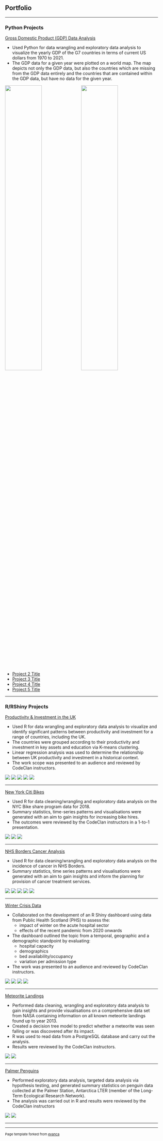 ## Portfolio

---


### Python Projects

[Gross Domestic Product (GDP) Data Analysis](/GDP_Data_Notebook.html)
+ Used Python for data wrangling and exploratory data analysis to visualize the yearly GDP of the G7 countries in terms of current US dollars from 1970 to 2021. 
+ The GDP data for a given year were plotted on a world map. The map depicts not only the GDP data, but also the countries which are missing from the GDP data entirely and the countries that are contained within the GDP data, but have no data for the given year.

<p float="left">
    <img src="images/line_chart_1970_2021.svg?raw=true" style="width:49%">
    <img src="images/map_file_2021.svg?raw=true" style="width:49%">
</p>

- [Project 2 Title](http://example.com/)
- [Project 3 Title](http://example.com/)
- [Project 4 Title](http://example.com/)
- [Project 5 Title](http://example.com/)

---


### R/RShiny Projects 

[Productivity & Investment in the UK](/pdf/Deloitte_Investment_Project_JohnHios.pdf)
+ Used R for data wrangling and exploratory data analysis to visualize and identify significant patterns between productivity and investment for a range of countries, including the UK. 
+ The countries were grouped according to their productivity and investment in key assets and education via K-means clustering. 
+ Linear regression analysis was used to determine the relationship between UK productivity and investment in a historical context. 
+ The work scope was presented to an audience and reviewed by CodeClan instructors.
 
<img src="images/G7_cross_country_gdp_phw_marked.png?raw=true"/>
<img src="images/cross_country_gdp_phw_2020.png?raw=true"/>
<img src="images/european_countries_by_gdp_share_2018.png?raw=true"/>
<img src="images/output_per_hour_by_industry_2014-2016.png?raw=true"/>
<img src="images/kmeans_productivity_vs_intellectual_property_2018.png?raw=true"/>


---
[New York Citi Bikes](/NYC_Bikes_John_Hios_PDA.html)
+ Used R for data cleaning/wrangling and exploratory data analysis on the NYC Bike share program data for 2018. 
+ Summary statistics, time-series patterns and visualisations were generated with an aim to gain insights for increasing bike hires. 
+ The outcomes were reviewed by the CodeClan instructors in a 1-to-1 presentation.
 
<img src="images/2018_bike_hire_startpoints_geographical_spread.png?raw=true"/>
<img src="images/2018quarter_bike_users_gender_distribution.png?raw=true"/>
<img src="images/2018_bike_users_time_series_plots.png?raw=true"/>


---
[NHS Borders Cancer Analysis](/NHS_Borders_Cancer_Analysis.html)
+ Used R for data cleaning/wrangling and exploratory data analysis on the incidence of cancer in NHS Borders.
+ Summary statistics, time series patterns and visualisations were generated with an aim to gain insights and inform the planning for provision of cancer treatment services.

<img src="images/NHS_Borders_Cancer_Analysis-chunk-3-1.png?raw=true"/>
<img src="images/NHS_Borders_Cancer_Analysis-chunk-4-1.png?raw=true"/>
<img src="images/NHS_Borders_Cancer_Analysis-chunk-5-1.png?raw=true"/>
<img src="images/NHS_Borders_Cancer_Analysis-chunk-6-1.png?raw=true"/>
<img src="images/NHS_Borders_Cancer_Analysis-chunk-11-1.png?raw=true"/>


---
[Winter Crisis Data](/pdf/sample_presentation.pdf)
+ Collaborated on the development of an R Shiny dashboard using data from Public Health Scotland (PHS) to assess the: 
    + impact of winter on the acute hospital sector
    + effects of the recent pandemic from 2020 onwards 
+ The dashboard outlined the topic from a temporal, geographic and a demographic standpoint by evaluating: 
    + hospital capacity 
    + demographics 
    + bed availability/occupancy 
    + variation per admission type 
+ The work was presented to an audience and reviewed by CodeClan instructors.

<img src="images/Group_project_dashboard_week8_part2_of_5.png?raw=true"/>
<img src="images/Group_project_dashboard_week8_part3_of_5.png?raw=true"/>
<img src="images/Group_project_dashboard_week8_part4_of_5.png?raw=true"/>
<img src="images/Group_project_dashboard_week8_part5_of_5.png?raw=true"/>


---
[Meteorite Landings](http://example.com/)
+ Performed data cleaning, wrangling and exploratory data analysis to gain insights and provide visualisations on a comprehensive data set from NASA containing information on all known meteorite landings found up to year 2013. 
+ Created a decision tree model to predict whether a meteorite was seen falling or was discovered after its impact.
+ R was used to read data from a PostgreSQL database and carry out the analysis. 
+ Results were reviewed by the CodeClan instructors.

<img src="images/meteorite_landings.png?raw=true"/>
<img src="images/4_2_and_4_3_training_and_testing_data_sets_pda_part2_of_4_john_hios.png?raw=true"/>

---
[Palmer Penguins](/pdf/sample_presentation.pdf)
+ Performed exploratory data analysis, targeted data analysis via hypothesis testing, and generated summary statistics on penguin data collected at the Palmer Station, Antarctica LTER (member of the Long-Term Ecological Research Network). 
+ The analysis was carried out in R and results were reviewed by the CodeClan instructors

<img src="images/in_scope_penguin_species_distribution.png?raw=true"/>
<img src="images/penguin_bill_length_distribution.png?raw=true"/>


---



---
<p style="font-size:11px">Page template forked from <a href="https://github.com/evanca/quick-portfolio">evanca</a></p>
<!-- Remove above link if you don't want to attibute -->
